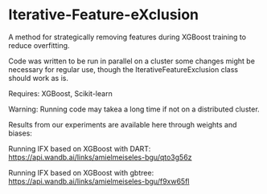 # Iterative-Feature-eXclusion
A method for strategically removing features during XGBoost training to reduce overfitting.

Code was written to be run in parallel on a cluster some changes might be necessary for regular use, though the IterativeFeatureExclusion class should work as is.

Requires: XGBoost, Scikit-learn

Warning: Running code may takea a long time if not on a distributed cluster.

Results from our experiments are available here through weights and biases:

Running IFX based on XGBoost with DART: https://api.wandb.ai/links/amielmeiseles-bgu/qto3g56z

Running IFX based on XGBoost with gbtree: https://api.wandb.ai/links/amielmeiseles-bgu/f9xw65fl
